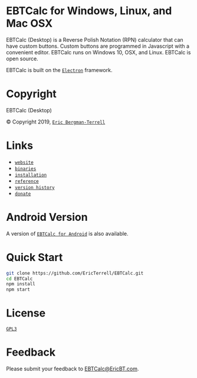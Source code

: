 # EBTCalc for Windows, Linux, and Mac OSX

EBTCalc (Desktop) is a Reverse Polish Notation (RPN) calculator that can have custom buttons. Custom buttons are programmed in Javascript with a convenient editor. EBTCalc runs on Windows 10, OSX, and Linux. EBTCalc is open source.

EBTCalc is built on the [`Electron`](https://github.com/electron/electron) framework.

# Copyright

EBTCalc (Desktop)

&#169; Copyright 2019, [`Eric Bergman-Terrell`](https://www.ericbt.com)

# Links

* [`website`](https://www.ericbt.com/ebtcalc_electron)
* [`binaries`](https://www.ericbt.com/ebtcalc_electron/download)
* [`installation`](https://www.ericbt.com/ebtcalc_electron/installation)
* [`reference`](https://www.ericbt.com/ebtcalc_electron/reference)
* [`version history`](https://www.ericbt.com/ebtcalc_electron/versionhistory)
* [`donate`](https://www.ericbt.com/ebtcalc_electron/donate)

# Android Version

A version of [`EBTCalc for Android`](https://www.ericbt.com/ebtcalc) is also available.

# Quick Start

```sh
git clone https://github.com/EricTerrell/EBTCalc.git
cd EBTCalc
npm install
npm start
```

# License

[`GPL3`](https://www.gnu.org/licenses/gpl-3.0.en.html)

# Feedback

Please submit your feedback to EBTCalc@EricBT.com.